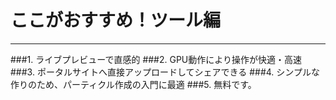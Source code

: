 # ここがおすすめ！ツール編
***
###1. ライブプレビューで<span class="red">直感的</span>
###2. GPU動作により<span class="red">操作が快適・高速</span>
###3. ポータルサイトへ直接アップロードして<span class="red">シェアできる</span>
###4. シンプルな作りのため、<span class="red">パーティクル作成の入門に最適</span>
###5. <span class="red">無料です。</span>

<div class="fixed-right-bottom">
<i class="fa fa fa-spinner fa-spin fa-2x"></i>
</div>